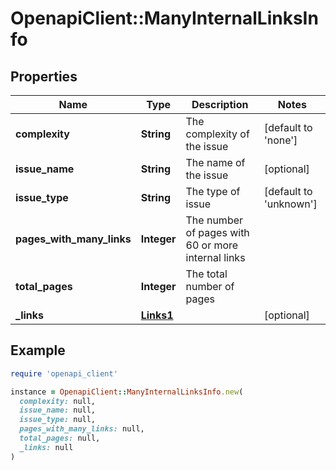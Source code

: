 # OpenapiClient::ManyInternalLinksInfo

## Properties

| Name | Type | Description | Notes |
| ---- | ---- | ----------- | ----- |
| **complexity** | **String** | The complexity of the issue | [default to &#39;none&#39;] |
| **issue_name** | **String** | The name of the issue | [optional] |
| **issue_type** | **String** | The type of issue | [default to &#39;unknown&#39;] |
| **pages_with_many_links** | **Integer** | The number of pages with 60 or more internal links |  |
| **total_pages** | **Integer** | The total number of pages |  |
| **_links** | [**Links1**](Links1.md) |  | [optional] |

## Example

```ruby
require 'openapi_client'

instance = OpenapiClient::ManyInternalLinksInfo.new(
  complexity: null,
  issue_name: null,
  issue_type: null,
  pages_with_many_links: null,
  total_pages: null,
  _links: null
)
```

